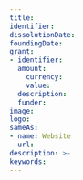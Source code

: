 ```yaml
---
title: 
identifier: 
dissolutionDate:
foundingDate: 
grant:
- identifier:
  amount:
    currency:
    value:
  description:
  funder:
image: 
logo:
sameAs:
- name: Website
  url: 
description: >-
keywords:
---
```

